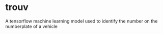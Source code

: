# trouv
A tensorflow machine learning model used to identify the number on the numberplate of a vehicle
